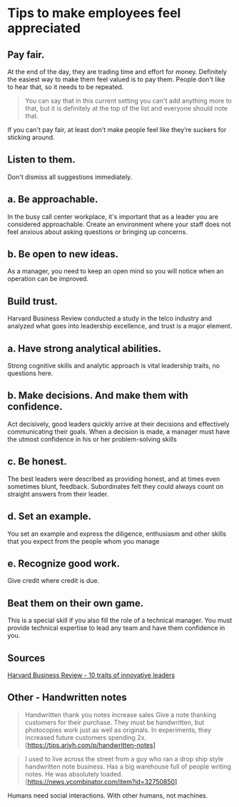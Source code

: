 Tips to make employees feel appreciated
=======================================

Pay fair.
---------

At the end of the day, they are trading time and effort for money.
Definitely the easiest way to make them feel valued is to pay them.
People don't like to hear that, so it needs to be repeated.

> You can say that in this current setting you can't add anything more
> to that, but it is definitely at the top of the list and everyone
> should note that.

If you can't pay fair, at least don’t make people feel like they’re
suckers for sticking around.

Listen to them.
---------------

Don't dismiss all suggestions immediately.

a. Be approachable.
-------------------

In the busy call center workplace, it's important that as a leader you
are considered approachable. Create an environment where your staff does
not feel anxious about asking questions or bringing up concerns.

b. Be open to new ideas.
------------------------

As a manager, you need to keep an open mind so you will notice when an
operation can be improved.

Build trust.
------------

Harvard Business Review conducted a study in the telco industry and
analyzed what goes into leadership excellence, and trust is a major
element.

a. Have strong analytical abilities.
------------------------------------

Strong cognitive skills and analytic approach is vital leadership
traits, no questions here.

b. Make decisions. And make them with confidence.
-------------------------------------------------

Act decisively, good leaders quickly arrive at their decisions and
effectively communicating their goals. When a decision is made, a
manager must have the utmost confidence in his or her problem-solving
skills

c. Be honest.
-------------

The best leaders were described as providing honest, and at times even
sometimes blunt, feedback. Subordinates felt they could always count on
straight answers from their leader.

d. Set an example.
------------------

You set an example and express the diligence, enthusiasm and other
skills that you expect from the people whom you manage

e. Recognize good work.
-----------------------

Give credit where credit is due.

Beat them on their own game.
----------------------------

This is a special skill if you also fill the role of a technical
manager. You must provide technical expertise to lead any team and have them confidence in you.

Sources
-------

[Harvard Business Review - 10 traits of innovative leaders]

Other - Handwritten notes
-------------------------

> Handwritten thank you notes increase sales Give a note thanking
> customers for their purchase. They must be handwritten, but
> photocopies work just as well as originals. In experiments, they
> increased future customers spending 2x.
> [https://tips.ariyh.com/p/handwritten-notes]

> I used to live across the street from a guy who ran a drop ship style
> handwritten note business. Has a big warehouse full of people writing
> notes. He was absolutely loaded.
> [https://news.ycombinator.com/item?id=32750850]

Humans need social interactions. With other humans, not machines.

  [Harvard Business Review - 10 traits of innovative leaders]: https://hbr.org/2014/12/research-10-traits-of-innovative-leaders
  [https://tips.ariyh.com/p/handwritten-notes]: https://tips.ariyh.com/p/handwritten-notes
  [https://news.ycombinator.com/item?id=32750850]: https://news.ycombinator.com/item?id=32750850

